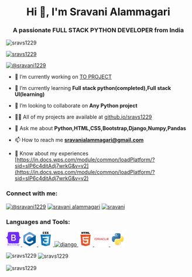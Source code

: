 <h1 align="center">Hi 👋, I'm Sravani Alammagari</h1>
<h3 align="center">A passionate FULL STACK PYTHON DEVELOPER from India</h3>

<p align="left"> <img src="https://komarev.com/ghpvc/?username=sravs1229&label=Profile%20views&color=0e75b6&style=flat" alt="sravs1229" /> </p>

<p align="left"> <a href="https://github.com/ryo-ma/github-profile-trophy"><img src="https://github-profile-trophy.vercel.app/?username=sravs1229" alt="sravs1229" /></a> </p>

<p align="left"> <a href="https://twitter.com/@sravani1229" target="blank"><img src="https://img.shields.io/twitter/follow/@sravani1229?logo=twitter&style=for-the-badge" alt="@sravani1229" /></a> </p>

- 🔭 I’m currently working on [TO PROJECT](https://sravanireddy.pythonanywhere.com/)

- 🌱 I’m currently learning **Full stack python(completed),Full stack UI(learning)**

- 👯 I’m looking to collaborate on **Any Python project**

- 👨‍💻 All of my projects are available at [github.io/sravs1229](github.io/sravs1229)

- 💬 Ask me about **Python,HTML,CSS,Bootstrap,Django,Numpy,Pandas**

- 📫 How to reach me **sravanialammagari@gmail.com**

- 📄 Know about my experiences [https://in.docs.wps.com/module/common/loadPlatform/?sid=sIP6c4ditAdj7wrkG&v=v2](https://in.docs.wps.com/module/common/loadPlatform/?sid=sIP6c4ditAdj7wrkG&v=v2)

<h3 align="left">Connect with me:</h3>
<p align="left">
<a href="https://twitter.com/@sravani1229" target="blank"><img align="center" src="https://raw.githubusercontent.com/rahuldkjain/github-profile-readme-generator/master/src/images/icons/Social/twitter.svg" alt="@sravani1229" height="30" width="40" /></a>
<a href="https://linkedin.com/in/sravani alammagari" target="blank"><img align="center" src="https://raw.githubusercontent.com/rahuldkjain/github-profile-readme-generator/master/src/images/icons/Social/linked-in-alt.svg" alt="sravani alammagari" height="30" width="40" /></a>
<a href="https://instagram.com/sravani" target="blank"><img align="center" src="https://raw.githubusercontent.com/rahuldkjain/github-profile-readme-generator/master/src/images/icons/Social/instagram.svg" alt="sravani" height="30" width="40" /></a>
</p>

<h3 align="left">Languages and Tools:</h3>
<p align="left"> <a href="https://getbootstrap.com" target="_blank" rel="noreferrer"> <img src="https://raw.githubusercontent.com/devicons/devicon/master/icons/bootstrap/bootstrap-plain-wordmark.svg" alt="bootstrap" width="40" height="40"/> </a> <a href="https://www.cprogramming.com/" target="_blank" rel="noreferrer"> <img src="https://raw.githubusercontent.com/devicons/devicon/master/icons/c/c-original.svg" alt="c" width="40" height="40"/> </a> <a href="https://www.w3schools.com/css/" target="_blank" rel="noreferrer"> <img src="https://raw.githubusercontent.com/devicons/devicon/master/icons/css3/css3-original-wordmark.svg" alt="css3" width="40" height="40"/> </a> <a href="https://www.djangoproject.com/" target="_blank" rel="noreferrer"> <img src="https://cdn.worldvectorlogo.com/logos/django.svg" alt="django" width="40" height="40"/> </a> <a href="https://www.w3.org/html/" target="_blank" rel="noreferrer"> <img src="https://raw.githubusercontent.com/devicons/devicon/master/icons/html5/html5-original-wordmark.svg" alt="html5" width="40" height="40"/> </a> <a href="https://www.oracle.com/" target="_blank" rel="noreferrer"> <img src="https://raw.githubusercontent.com/devicons/devicon/master/icons/oracle/oracle-original.svg" alt="oracle" width="40" height="40"/> </a> <a href="https://www.python.org" target="_blank" rel="noreferrer"> <img src="https://raw.githubusercontent.com/devicons/devicon/master/icons/python/python-original.svg" alt="python" width="40" height="40"/> </a> </p>

<p><img align="left" src="https://github-readme-stats.vercel.app/api/top-langs?username=sravs1229&show_icons=true&locale=en&layout=compact" alt="sravs1229" /></p>

<p>&nbsp;<img align="center" src="https://github-readme-stats.vercel.app/api?username=sravs1229&show_icons=true&locale=en" alt="sravs1229" /></p>

<p><img align="center" src="https://github-readme-streak-stats.herokuapp.com/?user=sravs1229&" alt="sravs1229" /></p>

